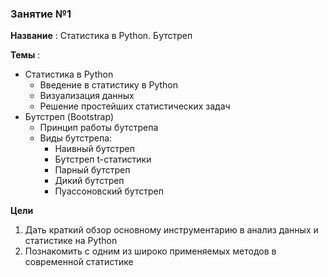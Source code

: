 ### Занятие №1

**Название** : Статистика в Python. Бутстреп 

**Темы** : 
  * Статистика в Python
    * Введение в статистику в Python
    * Визуализация данных
    * Решение простейших статистических задач
  * Бутстреп (Bootstrap)
    * Принцип работы бутстрепа
    * Виды бутстрепа:
      * Наивный бутстреп
      * Бутстреп t-статистики
      * Парный бутстреп
      * Дикий бутстреп
      * Пуассоновский бутстреп
     
  **Цели**

  1. Дать краткий обзор основному инструментарию в анализ данных и статистике на Python 
  2. Познакомить с одним из широко применяемых методов в современной статистике
